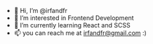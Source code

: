 - 👋 Hi, I’m @irfandfr
- 👀 I’m interested in Frontend Development
- 🌱 I’m currently learning React and SCSS
- 📫 you can reach me at irfandfr@gmail.com :)

<!---
irfandfr/irfandfr is a ✨ special ✨ repository because its `README.md` (this file) appears on your GitHub profile.
You can click the Preview link to take a look at your changes.
--->
